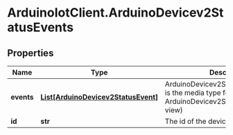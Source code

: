# ArduinoIotClient.ArduinoDevicev2StatusEvents

## Properties

Name | Type | Description | Notes
------------ | ------------- | ------------- | -------------
**events** | [**List[ArduinoDevicev2StatusEvent]**](ArduinoDevicev2StatusEvent.md) | ArduinoDevicev2StatusEventCollection is the media type for an array of ArduinoDevicev2StatusEvent (default view) | 
**id** | **str** | The id of the device | 


